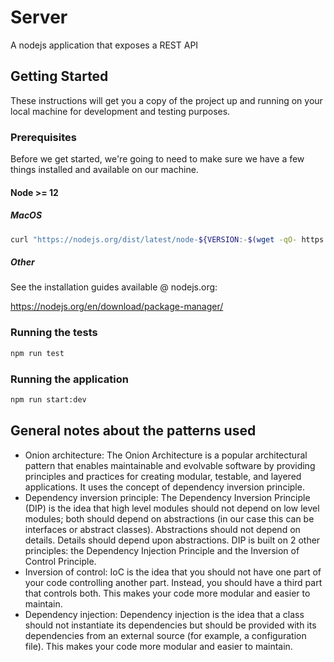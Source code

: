 # Server

A nodejs application that exposes a REST API

## Getting Started

These instructions will get you a copy of the project up and running on your local machine for development and testing purposes.

### Prerequisites

Before we get started, we're going to need to make sure we have a few things installed and available on our machine.

#### Node >= 12

##### MacOS

```bash
curl "https://nodejs.org/dist/latest/node-${VERSION:-$(wget -qO- https://nodejs.org/dist/latest/ | sed -nE 's|.*>node-(.*)\.pkg</a>.*|\1|p')}.pkg" > "$HOME/Downloads/node-latest.pkg" && sudo installer -store -pkg "$HOME/Downloads/node-latest.pkg" -target "/"
```

##### Other

See the installation guides available @ nodejs.org:

https://nodejs.org/en/download/package-manager/

### Running the tests

```bash
npm run test
```

### Running the application

```bash
npm run start:dev
```

## General notes about the patterns used

- Onion architecture: The Onion Architecture is a popular architectural pattern that enables maintainable and evolvable software by providing principles and practices for creating modular, testable, and layered applications. It uses the concept of dependency inversion principle.
- Dependency inversion principle: The Dependency Inversion Principle (DIP) is the idea that high level modules should not depend on low level modules; both should depend on abstractions (in our case this can be interfaces or abstract classes). Abstractions should not depend on details. Details should depend upon abstractions. DIP is built on 2 other principles: the Dependency Injection Principle and the Inversion of Control Principle.
- Inversion of control: IoC is the idea that you should not have one part of your code controlling another part. Instead, you should have a third part that controls both. This makes your code more modular and easier to maintain.
- Dependency injection: Dependency injection is the idea that a class should not instantiate its dependencies but should be provided with its dependencies from an external source (for example, a configuration file). This makes your code more modular and easier to maintain.
